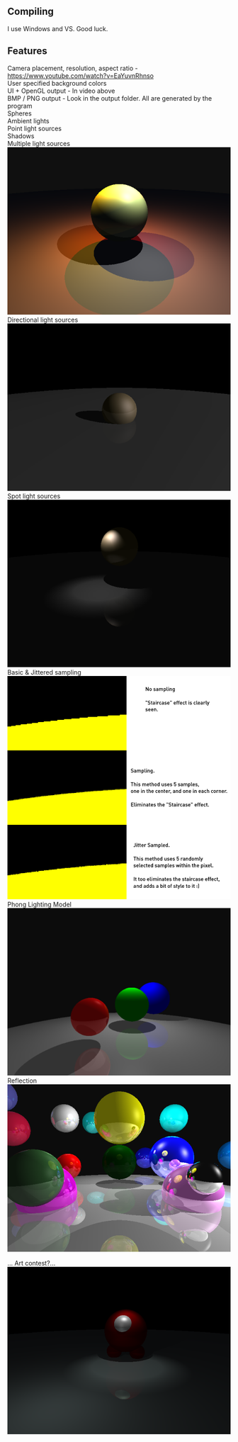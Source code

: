 ## Compiling
I use Windows and VS. Good luck.

## Features
Camera placement, resolution, aspect ratio - https://www.youtube.com/watch?v=EaYuvnRhnso  
User specified background colors  
UI + OpenGL output - In video above  
BMP / PNG output - Look in the output folder. All are generated by the program  
Spheres  
Ambient lights  
Point light sources  
Shadows  
Multiple light sources  
![alt text](https://github.com/cajallen/Raytraced-Pictures/blob/main/output/multi_light_demo.png)  
Directional light sources  
![directional lights](https://github.com/cajallen/Raytraced-Pictures/blob/main/output/dir_light.png)  
Spot light sources  
![spot lights](https://github.com/cajallen/Raytraced-Pictures/blob/main/output/spot_light.png)  
Basic & Jittered sampling  
![sampling](https://github.com/cajallen/Raytraced-Pictures/blob/main/SamplingDemo.png)  
Phong Lighting Model  
![phong](https://github.com/cajallen/Raytraced-Pictures/blob/main/output/spheres1.png)  
Reflection  
![reflection](https://github.com/cajallen/Raytraced-Pictures/blob/main/output/spheres2.png)  


... Art contest?...   
![amongus](https://github.com/cajallen/Raytraced-Pictures/blob/main/output/raytraced.png) 

